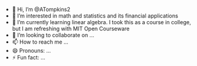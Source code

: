 - 👋 Hi, I’m @ATompkins2
- 👀 I’m interested in math and statistics and its financial applications
- 🌱 I’m currently learning linear algebra. I took this as a course in college, but I am refreshing with MIT Open Courseware
- 💞️ I’m looking to collaborate on ...
- 📫 How to reach me ...
- 😄 Pronouns: ...
- ⚡ Fun fact: ...

<!---
ATompkins2/ATompkins2 is a ✨ special ✨ repository because its `README.md` (this file) appears on your GitHub profile.
You can click the Preview link to take a look at your changes.
--->
